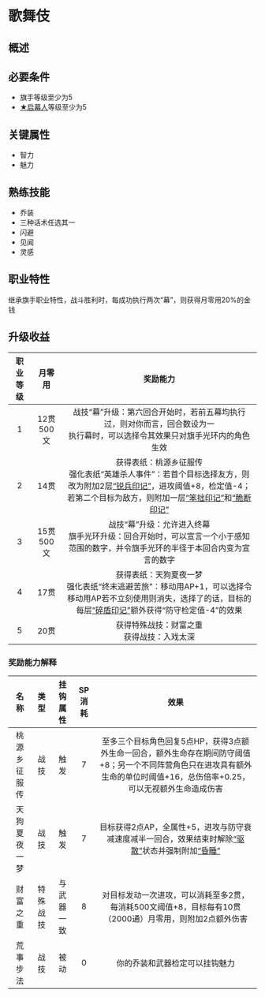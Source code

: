 # 歌舞伎

## 概述



## 必要条件

* 旗手等级至少为5
* <a href="../1-Mokuhasha" target="_blank">★启幕人</a>等级至少为5

## 关键属性

* 智力
* 魅力

## 熟练技能

* 乔装
* 三种话术任选其一
* 闪避
* 见闻
* 灵感

## 职业特性

继承旗手职业特性，战斗胜利时，每成功执行两次“幕”，则获得月零用20%的金钱

## 升级收益

职业等级|月零用|奖励能力
:--:|:--:|:--:
1|12贯500文|战技“幕”升级：第六回合开始时，若前五幕均执行过，则对你而言，回合数设为一<br>执行幕时，可以选择令其效果只对旗手光环内的角色生效
2|14贯|获得表纸：桃源乡征服传<br>强化表纸“英雄杀人事件”：若首个目标选择友方，则改为附加2层<a href="../../status/mark/#锐兵印记" target="_blank">“锐兵印记”</a>，进攻阈值+8，检定值-4；若第二个目标为敌方，则附加一层<a href="../../status/mark/#笨拙印记" target="_blank">“笨拙印记”</a>和<a href="../../status/mark/#脆断印记" target="_blank">“脆断印记”</a>
3|15贯500文	|战技“幕”升级：允许进入终幕<br>旗手光环升级：回合开始时，可以宣言一个小于感知范围的数字，并令旗手光环的半径于本回合内变为宣言的数字
4|17贯|获得表纸：天狗夏夜一梦<br>强化表纸“终末逃避苦旅”：移动用AP+1，可以选择令移动用AP若不立刻使用则消失，选择了的话，目标的每层<a href="../../status/mark/#碎盾印记" target="_blank">“碎盾印记”</a>额外获得“防守检定值-4”的效果
5|20贯|获得特殊战技：财富之重<br>获得战技：入戏太深

### 奖励能力解释

名称|类型|挂钩属性|SP消耗|效果
:--:|:--:|:--:|:--:|:--:
桃源乡征服传|战技|触发|7|至多三个目标角色回复5点HP，获得3点额外生命一回合，额外生命存在期间防守阈值+8；另一个不同阵营角色只在进攻具有额外生命的单位时阈值+16，总伤倍率+0.25，可以无视额外生命造成伤害
天狗夏夜一梦|战技|触发|7|目标获得2点AP，全属性+5，进攻与防守衰减速度减半一回合，效果结束时解除<a href="../../status/normal/#驱散" target="_blank">“驱散”</a>状态并强制附加<a href="../../status/normal/#昏睡" target="_blank">“昏睡”</a>
财富之重|特殊战技|与武器一致|8|对目标发动一次进攻，可以消耗至多2贯，每消耗500文阈值+8，目标每有10贯（2000通）月零用，则附加2点额外伤害
荒事步法|战技|被动|0|你的乔装和武器检定可以挂钩魅力